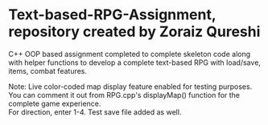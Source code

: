 # Text-based-RPG-Assignment, repository created by Zoraiz Qureshi
C++ OOP based assignment completed to complete skeleton code along with helper functions 
to develop a complete text-based RPG with load/save, items, combat features. 

Note: Live color-coded map display feature enabled for testing purposes. 
You can comment it out from RPG.cpp's displayMap() function for the complete game experience.  
For direction, enter 1-4. Test save file added as well.
